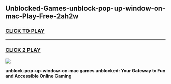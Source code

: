 
## Unblocked-Games-unblock-pop-up-window-on-mac-Play-Free-2ah2w
<h3>
<a href="https://premium76.site?title=unblock-pop-up-window-on-mac&ref=23A">CLICK TO PLAY</a></h3>
<hr>

<h3>
<a href="https://premium76.site?title=unblock-pop-up-window-on-mac&ref=23A">CLICK 2 PLAY</a>
  
</h3>

<a href="https://premium76.site?title=unblock-pop-up-window-on-mac&ref=23A"><img src="https://clearcache.store/games.png"></a>


**unblock-pop-up-window-on-mac games unblocked: Your Gateway to Fun and Accessible Online Gaming**
